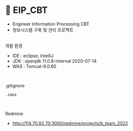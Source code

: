 # 📌 EIP_CBT
- Engineer Information Processing CBT
- 정보시스템 구축 및 관리 프로젝트

<br>
개발 환경

- IDE : eclipse, IntelliJ
- JDK : openjdk 11.0.8-internal 2020-07-14
- WAS : Tomcat-9.0.60


<br>

.gitignore
```
.idea
```

<br>

Redmine
- http://114.70.92.70:3000/redmine/projects/b_team_2022

